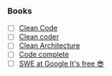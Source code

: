 ### Books
- [ ] [Clean Code](https://www.oreilly.com/library/view/clean-code-a/9780136083238/)
- [ ] [Clean coder](https://www.oreilly.com/library/view/clean-coder-the/9780132542913/)
- [ ] [Clean Architecture](https://www.amazon.com/Clean-Architecture-Craftsmans-Software-Structure/dp/0134494164)
- [ ] [Code complete](https://www.oreilly.com/library/view/code-complete-2nd/0735619670/)
- [ ] [SWE at Google It's free 😎](https://abseil.io/resources/swe-book)
